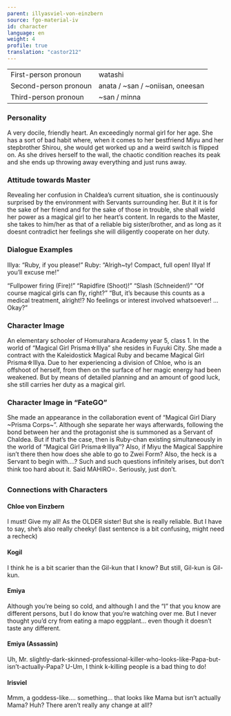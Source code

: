 ```yaml
---
parent: illyasviel-von-einzbern
source: fgo-material-iv
id: character
language: en
weight: 4
profile: true
translation: "castor212"
---
```


<table>
  <tr><td>First-person pronoun</td><td>watashi</td></tr>
  <tr><td>Second-person pronoun</td><td>anata / ~san / ~oniisan, oneesan</td></tr>
  <tr><td>Third-person pronoun</td><td>~san / minna</td></tr>
</table>

### Personality

A very docile, friendly heart. An exceedingly normal girl for her age. She has a sort of bad habit where, when it comes to her bestfriend Miyu and her stepbrother Shirou, she would get worked up and a weird switch is flipped on. As she drives herself to the wall, the chaotic condition reaches its peak and she ends up throwing away everything and just runs away.

### Attitude towards Master

Revealing her confusion in Chaldea’s current situation, she is continuously surprised by the environment with Servants surrounding her. But it it is for the sake of her friend and for the sake of those in trouble, she shall wield her power as a magical girl to her heart’s content.
In regards to the Master, she takes to him/her as that of a reliable big sister/brother, and as long as it doesnt contradict her feelings she will diligently cooperate on her duty.

### Dialogue Examples

Illya: “Ruby, if you please!”
Ruby: “Alrigh~ty! Compact, full open! Illya! If you’ll excuse me!”

“Fullpower firing (Fire)!”
“Rapidfire (Shoot)!”
“Slash (Schneiden!)”
“Of course magical girls can fly, right?”
“But, it’s because this counts as a medical treatment, alright!? No feelings or interest involved whatsoever! …Okay?”

### Character Image

An elementary schooler of Homurahara Academy year 5, class 1.
In the world of “Magical Girl Prisma☆Illya” she resides in Fuyuki City.
She made a contract with the Kaleidostick Magical Ruby and became Magical Girl Prisma☆Illya.
Due to her experiencing a division of Chloe, who is an offshoot of herself, from then on the surface of her magic energy had been weakened. But by means of detailed planning and an amount of good luck, she still carries her duty as a magical girl.

### Character Image in “FateGO”

She made an appearance in the collaboration event of “Magical Girl Diary \~Prisma Corps\~”.
Although she separate her ways afterwards, following the bond between her and the protagonist she is summoned as a Servant of Chaldea.
But if that’s the case, then is Ruby-chan existing simultaneously in the world of “Magical Girl Prisma☆Illya”? Also, if Miyu the Magical Sapphire isn’t there then how does she able to go to Zwei Form? Also, the heck is a Servant to begin with….?
Such and such questions infinitely arises, but don’t think too hard about it. Said MAHIRO⭐. Seriously, just don’t.

### Connections with Characters

#### Chloe von Einzbern

I must! Give my all! As the OLDER sister! But she is really reliable. But I have to say, she’s also really cheeky! (last sentence is a bit confusing, might need a recheck)

#### Kogil

I think he is a bit scarier than the Gil-kun that I know? But still, Gil-kun is Gil-kun.

#### Emiya

Although you’re being so cold, and although I and the “I” that you know are different persons, but I do know that you’re watching over me. But I never thought you’d cry from eating a mapo eggplant… even though it doesn’t taste any different.

#### Emiya (Assassin)

Uh, Mr. slightly-dark-skinned-professional-killer-who-looks-like-Papa-but-isn’t-actually-Papa? U-Um, I think k-killing people is a bad thing to do!

#### Irisviel

Mmm, a goddess-like…. something… that looks like Mama but isn’t actually Mama? Huh? There aren’t really any change at all!?
